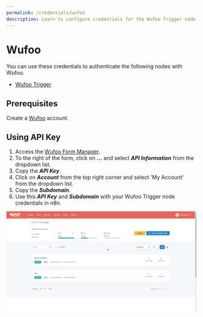 ```yaml
---
permalink: /credentials/wufoo
description: Learn to configure credentials for the Wufoo Trigger node in n8n
---
```


# Wufoo

You can use these credentials to authenticate the following nodes with Wufoo.
- [Wufoo Trigger](../../nodes-library/trigger-nodes/WufooTrigger/README.md)

## Prerequisites

Create a [Wufoo](https://wufoo.com) account.

## Using API Key

1. Access the [Wufoo Form Manager](https://app.wufoo.com/#/form-manager).
2. To the right of the form, click on ***...*** and select ***API Information*** from the dropdown list.
3. Copy the ***API Key***.
4. Click on ***Account***  from the top right corner and select 'My Account' from the dropdown list.
5. Copy the ***Subdomain***.
6. Use this ***API Key*** and ***Subdomain*** with your Wufoo Trigger node credentials in n8n.

![Getting Wufoo credentials](./using-api-key.gif)